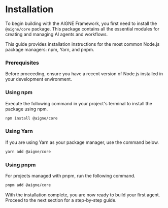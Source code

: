 # Installation

To begin building with the AIGNE Framework, you first need to install the `@aigne/core` package. This package contains all the essential modules for creating and managing AI agents and workflows.

This guide provides installation instructions for the most common Node.js package managers: npm, Yarn, and pnpm.

### Prerequisites

Before proceeding, ensure you have a recent version of Node.js installed in your development environment.

### Using npm

Execute the following command in your project's terminal to install the package using npm.

```bash npm icon=logos:npm-icon
npm install @aigne/core
```

### Using Yarn

If you are using Yarn as your package manager, use the command below.

```bash yarn icon=logos:yarn
yarn add @aigne/core
```

### Using pnpm

For projects managed with pnpm, run the following command.

```bash pnpm icon=pnpm
pnpm add @aigne/core
```

With the installation complete, you are now ready to build your first agent. Proceed to the next section for a step-by-step guide.